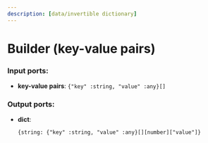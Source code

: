 ```yaml
---
description: [data/invertible dictionary]
---
```


# Builder (key-value pairs)

### Input ports:

* __key-value pairs__: `{"key" :string, "value" :any}[]`

### Output ports:

* __dict__: 
    ```
    {string: {"key" :string, "value" :any}[][number]["value"]}
    ```

